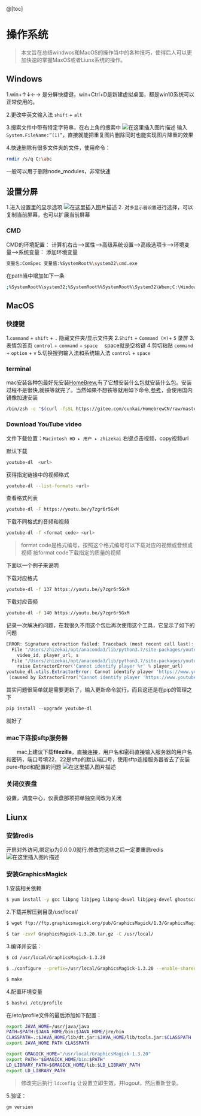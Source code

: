 ﻿@[toc]

# 操作系统

>本文旨在总结windwos和MacOS的操作当中的各种技巧，使得后人可以更加快速的掌握MaxOS或者Liunx系统的操作。

## Windows

1.win+↑↓←→ 是分屏快捷键，win+Ctrl+D是新建虚拟桌面，都是win10系统可以正常使用的。

2.更改中英文输入法 `shift` + `alt`

3.搜索文件中带有特定字符串，在右上角的搜索中
![在这里插入图片描述](https://img-blog.csdnimg.cn/20200608161127365.png?x-oss-process=image/watermark,type_ZmFuZ3poZW5naGVpdGk,shadow_10,text_aHR0cHM6Ly9ibG9nLmNzZG4ubmV0L3FxXzQzMTY1Njg0,size_16,color_FFFFFF,t_70)
输入`System.FileName:”(1)”`，直接就能把重复图片删除同时也能实现图片降重的效果

4.快速删除有很多文件夹的文件，使用命令：
```bash
rmdir /s/q C:\abc
```
一般可以用于删除node_modules，非常快速
## 设置分屏
1.进入设置里的显示选项
![在这里插入图片描述](https://img-blog.csdnimg.cn/20201129004947735.png?x-oss-process=image/watermark,type_ZmFuZ3poZW5naGVpdGk,shadow_10,text_aHR0cHM6Ly9ibG9nLmNzZG4ubmV0L3FxXzQzMTY1Njg0,size_16,color_FFFFFF,t_70)
2. 对`多显示器设置`进行选择，可以复制当前屏幕，也可以扩展当前屏幕

### CMD
CMD的环境配置：
计算机右击-->属性-->高级系统设置-->高级选项卡-->环境变量-->系统变量：
添加环境变量
```bash
变量名:ComSpec 变量值:%SystemRoot%\system32\cmd.exe 
```
在path当中增加如下一条 

```bash
;%SystemRoot%\system32;%SystemRoot%%SystemRoot%\System32\Wbem;C:\Windows\SysWOW64;
```

## MacOS
### 快捷键

1.`command` + `shift` + `.`  隐藏文件夹/显示文件夹
2.`Shift` + `Command (⌘)`+ `5`  录屏
3.表情包首页 `control` + `command` + `space	` space就是空格键
4.剪切粘贴 `command` + `option` + `v`
5.切换搜狗输入法和系统输入法 `control` + `space`

### terminal
mac安装各种包最好先安装[HomeBrew](https://brew.sh/),有了它想安装什么包就安装什么包。安装过程不是很快,就铁等就完了。当然如果不想铁等就用如下命令,[参考](https://zhuanlan.zhihu.com/p/111014448)，会使用国内镜像加速安装

```bash
/bin/zsh -c "$(curl -fsSL https://gitee.com/cunkai/HomebrewCN/raw/master/Homebrew.sh)"
```

### Download YouTube video

文件下载位置：`‎⁨Macintosh HD⁩ ▸ ⁨用户⁩ ▸ ⁨zhizekai⁩`
右键点击视频，copy视频url

默认下载

```bash
youtube-dl  <url>
```
获得指定链接中的视频格式

```bash
youtube-dl --list-formats <url>
```
查看格式列表

```bash
youtube-dl -F https://youtu.be/y7zgr6r5GxM
```


下载不同格式的音频和视频
```bash
youtube-dl -f <format code> <url>
```

> format code是格式编号，按照这个格式编号可以下载对应的视频或音频或视频
> 按format code下载指定的质量的视频

下面以一个例子来说明

下载对应格式

```bash
youtube-dl -f 137 https://youtu.be/y7zgr6r5GxM
```

下载对应音频

```bash
youtube-dl -f 140 https://youtu.be/y7zgr6r5GxM
```
记录一次解决的问题，在我很久不用这个包后再次使用这个工具，它显示了如下的问题
```powershell
ERROR: Signature extraction failed: Traceback (most recent call last):
  File "/Users/zhizekai/opt/anaconda3/lib/python3.7/site-packages/youtube_dl/extractor/youtube.py", line 1385, in _decrypt_signature
    video_id, player_url, s
  File "/Users/zhizekai/opt/anaconda3/lib/python3.7/site-packages/youtube_dl/extractor/youtube.py", line 1262, in _extract_signature_function
    raise ExtractorError('Cannot identify player %r' % player_url)
youtube_dl.utils.ExtractorError: Cannot identify player 'https://www.youtube.com/s/player/0acb4375/player_ias.vflset/en_US/base.js'; please report this issue on https://yt-dl.org/bug . Make sure you are using the latest version; see  https://yt-dl.org/update  on how to update. Be sure to call youtube-dl with the --verbose flag and include its complete output.
 (caused by ExtractorError("Cannot identify player 'https://www.youtube.com/s/player/0acb4375/player_ias.vflset/en_US/base.js'; please report this issue on https://yt-dl.org/bug . Make sure you are using the latest version; see  https://yt-dl.org/update  on how to update. Be sure to call youtube-dl with the --verbose flag and include its complete output.")); please report this issue on https://yt-dl.org/bug . Make sure you are using the latest version; see  https://yt-dl.org/update  on how to update. Be sure to call youtube-dl with the --verbose flag and include its complete output.
```
其实问题很简单就是需要更新了，输入更新命令就行，而且这还是在pip的管理之下

```powershell
pip install --upgrade youtube-dl
```
就好了


### mac下连接sftp服务器

　　mac上建议下载**filezilla**，直接连接，用户名和密码直接输入服务器的用户名和密码，端口号填22，22是sftp的默认端口号，使用sftp连接服务器省去了安装pure-ftpd和配置的问题
![在这里插入图片描述](https://img-blog.csdnimg.cn/20201101155701141.png?x-oss-process=image/watermark,type_ZmFuZ3poZW5naGVpdGk,shadow_10,text_aHR0cHM6Ly9ibG9nLmNzZG4ubmV0L3FxXzQzMTY1Njg0,size_16,color_FFFFFF,t_70#pic_center)

### 关闭仪表盘

设置，调度中心，仪表盘那项把单独空间改为关闭

## Liunx

### 安装redis
开启对外访问,绑定ip为0.0.0.0就行.修改完这些之后一定要重启redis
![在这里插入图片描述](https://img-blog.csdnimg.cn/20200627180754993.png?x-oss-process=image/watermark,type_ZmFuZ3poZW5naGVpdGk,shadow_10,text_aHR0cHM6Ly9ibG9nLmNzZG4ubmV0L3FxXzQzMTY1Njg0,size_16,color_FFFFFF,t_70)
### 安装GraphicsMagick
1.安装相关依赖

```bash
$ yum install -y gcc libpng libjpeg libpng-devel libjpeg-devel ghostscript libtiff libtiff-devel freetype freetype-devel
```

2.下载并解压到目录/usr/local/

```bash
$ wget ftp://ftp.graphicsmagick.org/pub/GraphicsMagick/1.3/GraphicsMagick-1.3.20.tar.gz
```
```bash
$ tar -zxvf GraphicsMagick-1.3.20.tar.gz -C /usr/local/
```
3.编译并安装：

```bash
$ cd /usr/local/GraphicsMagick-1.3.20
```

```bash
$ ./configure --prefix=/usr/local/GraphicsMagick-1.3.20 --enable-shared
```
```bash
$ make
```
4.配置环境变量

```bash
$ bashvi /etc/profile
```
在/etc/profile文件的最后添加如下配置：

```bash
export JAVA_HOME=/usr/java/java
PATH=$PATH:$JAVA_HOME/bin:$JAVA_HOME/jre/bin
CLASSPATH=.:$JAVA_HOME/lib/dt.jar:$JAVA_HOME/lib/tools.jar:$CLASSPATH
export JAVA_HOME PATH CLASSPATH

export GMAGICK_HOME="/usr/local/GraphicsMagick-1.3.20"
export PATH="$GMAGICK_HOME/bin:$PATH"
LD_LIBRARY_PATH=$GMAGICK_HOME/lib:$LD_LIBRARY_PATH
export LD_LIBRARY_PATH
```
>修改完后执行 `ldconfig` 让设置立即生效，并logout，然后重新登录。


5.验证：

```bash
gm version
```





